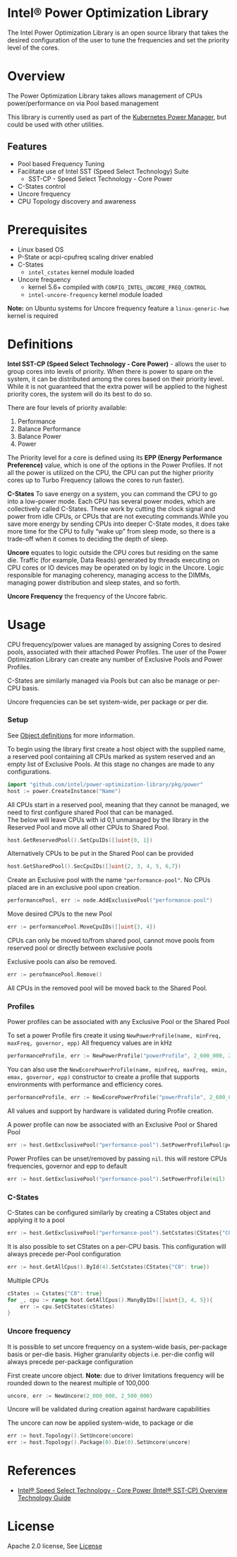 # Intel® Power Optimization Library

The Intel Power Optimization Library is an open source library that takes the desired configuration of the user to tune
the frequencies and set the priority level of the cores.

# Overview

The Power Optimization Library takes allows management of CPUs power/performance on via Pool based management

This library is currently used as part of the
[Kubernetes Power Manager](https://github.com/intel/kubernetes-power-manager), but could be used with other utilities.

## Features

* Pool based Frequency Tuning
* Facilitate use of Intel SST (Speed Select Technology) Suite
    * SST-CP - Speed Select Technology - Core Power
* C-States control
* Uncore frequency
* CPU Topology discovery and awareness

# Prerequisites

- Linux based OS
- P-State or acpi-cpufreq scaling driver enabled
- C-States
    - ``intel_cstates`` kernel module loaded
- Uncore frequency
    - kernel 5.6+ compiled with ``CONFIG_INTEL_UNCORE_FREQ_CONTROL``
    - ``intel-uncore-frequency`` kernel module loaded

**Note:** on Ubuntu systems for Uncore frequency feature a ``linux-generic-hwe`` kernel is required

# Definitions

**Intel SST-CP (Speed Select Technology - Core Power)** - allows the user to group cores into levels of priority.
When there is power to spare on the system, it can be distributed among the cores based on their priority level.
While it is not guaranteed that the extra power will be applied to the highest priority cores, the system will do its
best to do so.

There are four levels of priority available:

1. Performance
2. Balance Performance
3. Balance Power
4. Power

The Priority level for a core is defined using its **EPP (Energy Performance Preference)** value, which is one of the
options in the Power Profiles. If not all the power is utilized on the CPU, the CPU can put the higher priority cores
up to Turbo Frequency (allows the cores to run faster).

**C-States** To save energy on a system, you can command the CPU to go into a low-power mode. Each CPU has several power
modes, which
are collectively called C-States. These work by cutting the clock signal and power from idle CPUs, or CPUs that are not
executing commands.While you save more energy by sending CPUs into deeper C-State modes, it does take more time for the
CPU to fully “wake up” from sleep mode, so there is a trade-off when it comes to deciding the depth of sleep.

**Uncore** equates to logic outside the CPU cores but residing on the same die. Traffic (for example, Data Reads)
generated by threads executing on CPU cores or IO devices may be operated on by logic in the Uncore. Logic responsible
for managing coherency, managing access to the DIMMs, managing power distribution and sleep states, and so forth.

**Uncore Frequency**  the frequency of the Uncore fabric.

# Usage

CPU frequency/power values are managed by assigning Cores to desired pools, associated with their attached Power
Profiles. The user of the Power Optimization Library can create any number of Exclusive Pools and Power Profiles.

C-States are similarly managed via Pools but can also be manage or per-CPU basis.

Uncore frequencies can be set system-wide, per package or per die.

### Setup

See [Object definitions](pkg/power/README.md#library-objects) for more information.

To begin using the library first create a host object with the supplied name, a reserved pool containing all CPUs marked
as system reserved and an empty list of Exclusive Pools. At this stage no changes are made to any configurations.

```go
import "github.com/intel/power-optimization-library/pkg/power"
host := power.CreateInstance("Name")
```

All CPUs start in a reserved pool, meaning that they cannot be managed, we need to first configure shared Pool that can
be managed. \
The below will leave CPUs with id 0,1 unmanaged by the library in the Reserved Pool and move all other CPUs to Shared
Pool.

````go
host.GetReservedPool().SetCpuIDs([]uint{0, 1})
````

Alternatively CPUs to be put in the Shared Pool can be provided

````go
host.GetSharedPool().SecCpuIDs([]uint{2, 3, 4, 5, 6,7})
````

Create an Exclusive pool with the name ``"performance-pool"``. No CPUs placed are in an exclusive pool upon creation.

````go
performancePool, err := node.AddExclusivePool("performance-pool")
````

Move desired CPUs to the new Pool

````go
err := performancePool.MoveCpuIDs([]uint{3, 4})
````

CPUs can only be moved to/from shared pool, cannot move pools from reserved pool or directly between exclusive pools

Exclusive pools can also be removed.

````go
err := perofmancePool.Remove()
````

All CPUs in the removed pool will be moved back to the Shared Pool.

### Profiles

Power profiles can be associated with any Exclusive Pool or the Shared Pool

To set a power Profile firs create it using ``NewPowerProfile(name, minFreq, maxFreq, governor, epp)``
All frequency values are in kHz

````go
performanceProfile, err := NewPowerProfile("powerProfile", 2_600_000, 2_800_000, "performance", "performance")
````
You can also use the ``NewEcorePowerProfile(name, minFreq, maxFreq, emin, emax, governor, epp)`` constructor to
create a profile that supports environments with performance and efficiency cores.

````go
performanceProfile, err := NewEcorePowerProfile("powerProfile", 2_600_000, 2_800_000, 1_600_000, 1_800_000 "performance", "performance")
````

All values and support by hardware is validated during Profile creation.

A power profile can now be associated with an Exclusive Pool or Shared Pool

````go
err := host.GetExclusivePool("performance-pool").SetPowerProfilePool(performanceProfile)
````

Power Profiles can be unset/removed by passing ``nil``. this will restore CPUs frequencies, governor and epp to default

````go
err := host.GetExclusivePool("performance-pool").SetPowerProfile(nil)
````

### C-States

C-States can be configured similarly by creating a CStates object and applying it to a pool

````go
err := host.GetExclusivePool("performance-pool").SetCstates(CStates{"C0": true})
````

It is also possible to set CStates on a per-CPU basis. This configuration will always precede per-Pool configuration

````go
err := host.GetAllCpus().ById(4).SetCstates(CStates{"C0": true})
````

Multiple CPUs

````go
cStates := Cstates{"C0": true}
for _, cpu := range host.GetAllCpus().ManyByIDs([]uint{3, 4, 5}){
    err := cpu.SetCStates(cStates)
}
````

### Uncore frequency

It is possible to set uncore frequency on a system-wide basis, per-package basis or per-die basis. Higher granularity 
objects i.e. per-die config will always precede per-package configuration

First create uncore object.
**Note:** due to driver limitations frequency will be rounded down to the nearest multiple of 100,000

````go
uncore, err := NewUncore(2_000_000, 2_500_000)
````

Uncore will be validated during creation against hardware capabilities

The uncore can now be applied system-wide, to package or die

````go
err := host.Topology().SetUncore(uncore)
err := host.Topology().Package(0).Die(0).SetUncore(uncore)
````

# References

- [Intel® Speed Select Technology - Core Power (Intel® SST-CP) Overview Technology Guide](https://networkbuilders.intel.com/solutionslibrary/intel-speed-select-technology-core-power-intel-sst-cp-overview-technology-guide)

# License

Apache 2.0 license, See [License](LICENSE)
